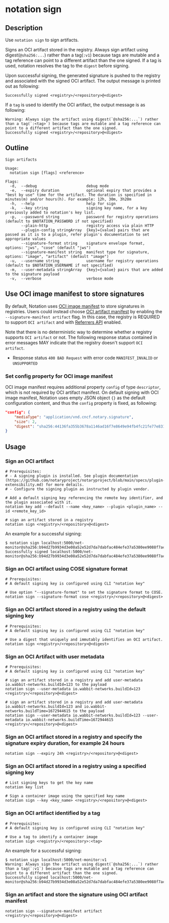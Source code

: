 # notation sign

## Description

Use `notation sign` to sign artifacts.

Signs an OCI artifact stored in the registry. Always sign artifact using digest(`@sha256:...`) rather than a tag(`:v1`) because tags are mutable and a tag reference can point to a different artifact than the one signed. If a tag is used, notation resolves the tag to the `digest` before signing.

Upon successful signing, the generated signature is pushed to the registry and associated with the signed OCI artifact. The output message is printed out as following:

```text
Successfully signed <registry>/<repository>@<digest>
```

If a `tag` is used to identify the OCI artifact, the output message is as following:

```test
Warning: Always sign the artifact using digest(`@sha256:...`) rather than a tag(`:<tag>`) because tags are mutable and a tag reference can point to a different artifact than the one signed.
Successfully signed <registry>/<repository>@<digest>
```

## Outline

```text
Sign artifacts

Usage:
  notation sign [flags] <reference>

Flags:
  -d,  --debug                      debug mode
  -e,  --expiry duration            optional expiry that provides a "best by use" time for the artifact. The duration is specified in minutes(m) and/or hours(h). For example: 12h, 30m, 3h20m
  -h,  --help                       help for sign
  -k,  --key string                 signing key name, for a key previously added to notation's key list.
  -p,  --password string            password for registry operations (default to $NOTATION_PASSWORD if not specified)
       --plain-http                 registry access via plain HTTP
       --plugin-config stringArray  {key}={value} pairs that are passed as it is to a plugin, refer plugin's documentation to set appropriate values
       --signature-format string    signature envelope format, options: "jws", "cose" (default "jws")
       --signature-manifest string  manifest type for signature, options: "image", "artifact" (default "image")
  -u,  --username string            username for registry operations (default to $NOTATION_USERNAME if not specified)
  -m,  --user-metadata stringArray  {key}={value} pairs that are added to the signature payload
  -v,  --verbose                    verbose mode
```

## Use OCI image manifest to store signatures

By default, Notation uses [OCI image manifest][oci-image-spec] to store signatures in registries. Users could instead choose [OCI artifact manifest][oci-artifact-manifest] by enabling the `--signature-manifest artifact` flag. In this case, the registry is REQUIRED to support `OCI artifact` and with [Referrers API][oci-referers-api] enabled.

Note that there is no deterministic way to determine whether a registry supports `OCI artifact` or not. The following response status contained in error messages MAY indicate that the registry doesn't support `OCI artifact`.

- Response status `400 BAD Request` with error code `MANIFEST_INVALID` or `UNSUPPORTED`

### Set config property for OCI image manifest

OCI image manifest requires additional property `config` of type `descriptor`, which is not required by OCI artifact manifest. On default signing with OCI image manifest, Notation uses empty JSON object `{}` as the default configuration content, and thus the `config` property is fixed, as following:

```json
"config": {
    "mediaType": "application/vnd.cncf.notary.signature",
    "size": 2,
    "digest": "sha256:44136fa355b3678a1146ad16f7e8649e94fb4fc21fe77e8310c060f61caaff8a"
}
```

## Usage

### Sign an OCI artifact

```shell
# Prerequisites:
# - A signing plugin is installed. See plugin documentation (https://github.com/notaryproject/notaryproject/blob/main/specs/plugin-extensibility.md) for more details.
# - Configure the signing plugin as instructed by plugin vendor.

# Add a default signing key referencing the remote key identifier, and the plugin associated with it.
notation key add --default --name <key_name> --plugin <plugin_name> --id <remote_key_id>

# sign an artifact stored in a registry
notation sign <registry>/<repository>@<digest>
```

An example for a successful signing:

```console
$ notation sign localhost:5000/net-monitor@sha256:b94d27b9934d3e08a52e52d7da7dabfac484efe37a5380ee9088f7ace2efcde9
Successfully signed localhost:5000/net-monitor@sha256:b94d27b9934d3e08a52e52d7da7dabfac484efe37a5380ee9088f7ace2efcde9
```

### Sign an OCI artifact using COSE signature format

```shell
# Prerequisites:
# A default signing key is configured using CLI "notation key"

# Use option "--signature-format" to set the signature format to COSE.
notation sign --signature-format cose <registry>/<repository>@<digest>
```

### Sign an OCI artifact stored in a registry using the default signing key

```shell
# Prerequisites:
# A default signing key is configured using CLI "notation key"

# Use a digest that uniquely and immutably identifies an OCI artifact.
notation sign <registry>/<repository>@<digest>
```

### Sign an OCI Artifact with user metadata

```shell
# Prerequisites:
# A default signing key is configured using CLI "notation key"

# sign an artifact stored in a registry and add user-metadata io.wabbit-networks.buildId=123 to the payload
notation sign --user-metadata io.wabbit-networks.buildId=123 <registry>/<repository>@<digest>

# sign an artifact stored in a registry and add user-metadata io.wabbit-networks.buildId=123 and io.wabbit-networks.buildTime=1672944615 to the payload
notation sign --user-metadata io.wabbit-networks.buildId=123 --user-metadata io.wabbit-networks.buildTime=1672944615 <registry>/<repository>@<digest>
```

### Sign an OCI artifact stored in a registry and specify the signature expiry duration, for example 24 hours

```shell
notation sign --expiry 24h <registry>/<repository>@<digest>
```

### Sign an OCI artifact stored in a registry using a specified signing key

```shell
# List signing keys to get the key name
notation key list

# Sign a container image using the specified key name
notation sign --key <key_name> <registry>/<repository>@<digest>
```

### Sign an OCI artifact identified by a tag

```shell
# Prerequisites:
# A default signing key is configured using CLI "notation key"

# Use a tag to identify a container image
notation sign <registry>/<repository>:<tag>
```

An example for a successful signing:

```console
$ notation sign localhost:5000/net-monitor:v1
Warning: Always sign the artifact using digest(`@sha256:...`) rather than a tag(`:v1`) because tags are mutable and a tag reference can point to a different artifact than the one signed.
Successfully signed localhost:5000/net-monitor@sha256:b94d27b9934d3e08a52e52d7da7dabfac484efe37a5380ee9088f7ace2efcde9
```

### Sign an artifact and store the signature using OCI artifact manifest

```shell
notation sign --signature-manifest artifact <registry>/<repository>@<digest>
```

[oci-artifact-manifest]: https://github.com/opencontainers/image-spec/blob/v1.1.0-rc2/artifact.md
[oci-image-spec]: https://github.com/opencontainers/image-spec/blob/v1.1.0-rc2/spec.md
[oci-referers-api]: https://github.com/opencontainers/distribution-spec/blob/v1.1.0-rc1/spec.md#listing-referrers
